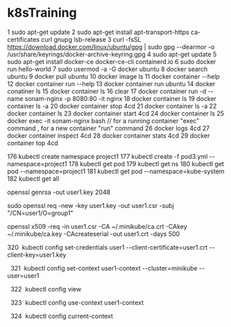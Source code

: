 # k8sTraining

 1  sudo apt-get update
    2  sudo apt-get install apt-transport-https ca-certificates curl gnupg lsb-release
    3  curl -fsSL https://download.docker.com/linux/ubuntu/gpg | sudo gpg --dearmor -o /usr/share/keyrings/docker-archive-keyring.gpg
    4  sudo apt-get update
    5  sudo apt-get install docker-ce docker-ce-cli containerd.io
    6  sudo docker run hello-world
    7  sudo usermod -a -G docker ubuntu
    8  docker search ubuntu
    9  docker pull ubuntu
   10  docker image ls
   11  docker container --help
   12  docker container run --help
   13  docker container run ubuntu
   14  docker conatiner ls
   15  docker container ls
   16  clear
   17  docker container run -d --name sonam-nginx -p 8080:80 -it nginx
   18  docker container ls
   19  docker container ls -a
   20  docker container stop 4cd
   21  docker container ls -a
   22  docker container ls
   23  docker container start 4cd
   24  docker container ls
   25  docker exec -it sonam-nginx bash // for a running container "exec" command , for a new container "run" command
   26  docker logs 4cd
   27  docker container inspect 4cd
   28  docker container stats 4cd
   29  docker container top 4cd
   
   
  176  kubectl create namespace project1
  177  kubectl create -f pod3.yml --namespace=project1
  178  kubectl get pod
  179  kubectl get ns
  180  kubectl get pod --namespace=project1
  181  kubectl get pod --namespace=kube-system
  182  kubectl get all
  
openssl genrsa -out user1.key 2048

sudo openssl req -new -key user1.key -out user1.csr -subj "/CN=user1/O=group1"

openssl x509 -req -in user1.csr -CA ~/.minikube/ca.crt -CAkey ~/.minikube/ca.key -CAcreateserial -out user1.crt -days 500

320  kubectl config set-credentials user1 --client-certificate=user1.crt --client-key=user1.key

  321  kubectl config set-context user1-context --cluster=minikube --user=user1

  322  kubectl config view

  323  kubectl config use-context user1-context

  324  kubectl config current-context
